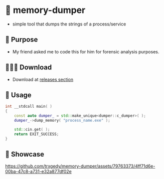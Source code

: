 # 💾 memory-dumper
- simple tool that dumps the strings of a process/service

## 📝 Purpose
- My friend asked me to code this for him for forensic analysis purposes.

## 👨🏽‍💻 Download 
- Download at [releases section](https://github.com/trxgedy/memory-dumper/releases)

## 📘 Usage
```cpp
int __stdcall main( )
{
	const auto dumper_ = std::make_unique<dumper::c_dumper>( );
	dumper_->dump_memory( "process_name.exe" );

	std::cin.get( );
	return EXIT_SUCCESS;
}
```

## 🎥 Showcase
https://github.com/trxgedy/memory-dumper/assets/79763373/4ff71d6e-00ba-47c8-a731-e32a877df02e
